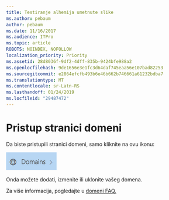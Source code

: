 ```yaml
---
title: Testiranje alhemija umetnute slike
ms.author: pebaum
author: pebaum
ms.date: 11/16/2017
ms.audience: ITPro
ms.topic: article
ROBOTS: NOINDEX, NOFOLLOW
localization_priority: Priority
ms.assetid: 28d8036f-9df2-4dff-835b-9424bfe988a2
ms.openlocfilehash: 9de1656e3e1fc3d64daf745eaa56e107bad82253
ms.sourcegitcommit: e2864efcfb493b6e46b662b746661a61232bdba7
ms.translationtype: MT
ms.contentlocale: sr-Latn-RS
ms.lasthandoff: 01/24/2019
ms.locfileid: "29487472"
---
```

# <a name="access-the-domains-page"></a>Pristup stranici domeni

Da biste pristupili stranici domeni, samo kliknite na ovu ikonu:
  
![domeni ikona](media/e8377292-1d1f-4b45-a91d-05eb2914519c.png)
  
Onda možete dodati, izmenite ili uklonite vašeg domena.
  
Za više informacija, pogledajte u [domeni FAQ.](https://support.office.com/article/1272bad0-4bd4-4796-8005-67d6fb3afc5a.aspx)
  

